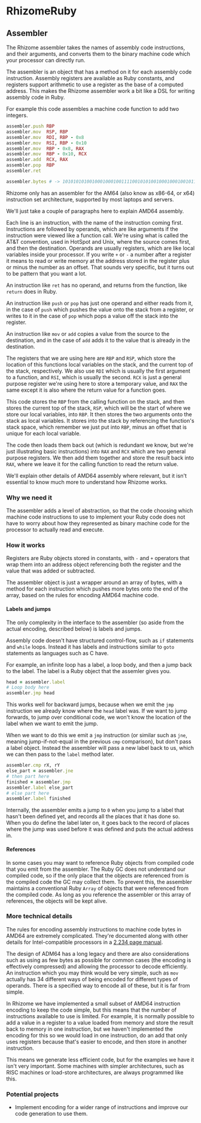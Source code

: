 # RhizomeRuby

## Assembler

The Rhizome assembler takes the names of assembly code instructions, and their
arguments, and converts them to the binary machine code which your processor can
directly run.

The assembler is an object that has a method on it for each assembly code
instruction. Assembly registers are available as Ruby constants, and registers
support arithmetic to use a register as the base of a computed address. This
makes the Rhizome assembler work a bit like a DSL for writing assembly code in
Ruby.

For example this code assembles a machine code function to add two integers.

```ruby
assembler.push RBP
assembler.mov  RSP, RBP
assembler.mov  RDI, RBP - 0x8
assembler.mov  RSI, RBP - 0x10
assembler.mov  RBP - 0x8, RAX
assembler.mov  RBP - 0x10, RCX
assembler.add  RCX, RAX
assembler.pop  RBP
assembler.ret

assembler.bytes # -> 101010101001000100010011110010101001000100010010111...
```

Rhizome only has an assembler for the AM64 (also know as x86-64, or x64)
instruction set architecture, supported by most laptops and servers.

We'll just take a couple of paragraphs here to explain AMD64 assembly.

Each line is an instruction, with the name of the instruction coming first.
Instructions are followed by operands, which are like arguments if the
instruction were viewed like a function call. We're using what is called the
AT&T convention, used in HotSpot and Unix, where the source comes first, and
then the destination. Operands are usually registers, which are like local
variables inside your processor. If you write `+` or `-` a number after a
register it means to read or write memory at the address stored in the register
plus or minus the number as an offset. That sounds very specific, but it turns
out to be pattern that you want a lot.

An instruction like `ret` has no operand, and returns from the function, like
`return` does in Ruby.

An instruction like `push` or `pop` has just one operand and either reads from
it, in the case of `push` which pushes the value onto the stack from a register,
or writes to it in the case of `pop` which pops a value off the stack into the
register.

An instruction like `mov` or `add` copies a value from the source to the
destination, and in the case of `add` adds it to the value that is already in
the destination.

The registers that we are using here are `RBP` and `RSP`, which store the
location of this functions local variables on the stack, and the current top of
the stack, respectively. We also use `RDI` which is usually the first argument
to a function, and `RSI`, which is usually the second. `RCX` is just a general
purpose register we're using here to store a temporary value, and `RAX` the same
except it is also where the return value for a function goes.

This code stores the `RBP` from the calling function on the stack, and then
stores the current top of the stack, `RSP`, which will be the start of where we
store our local variables, into `RBP`. It then stores the two arguments onto the
stack as local variables. It stores into the stack by referencing the function's
stack space, which remember we just put into `RBP`, minus an offset that is
unique for each local variable.

The code then loads them back out (which is redundant we know, but we're just
illustrating basic instructions) into `RAX` and `RCX` which are two general
purpose registers. We then add them together and store the result back into
`RAX`, where we leave it for the calling function to read the return value.

We'll explain other details of AMD64 assembly where relevant, but it isn't
essential to know much more to understand how Rhizome works.

### Why we need it

The assembler adds a level of abstraction, so that the code choosing which
machine code instructions to use to implement your Ruby code does not have to
worry about how they represented as binary machine code for the processor to
actually read and execute.

### How it works

Registers are Ruby objects stored in constants, with `-` and `+` operators that
wrap them into an address object referencing both the register and the value
that was added or subtracted.

The assembler object is just a wrapper around an array of bytes, with a method
for each instruction which pushes more bytes onto the end of the array, based on
the rules for encoding AMD64 machine code.

#### Labels and jumps

The only complexity in the interface to the assembler (so aside from the actual
encoding, described below) is labels and jumps.

Assembly code doesn't have structured control-flow, such as `if` statements and
`while` loops. Instead it has labels and instructions similar to `goto`
statements as languages such as C have.

For example, an infinite loop has a label, a loop body, and then a jump back to
the label. The label is a Ruby object that the assemler gives you.

```ruby
head = assembler.label
# Loop body here
assembler.jmp head
```

This works well for backward jumps, because when we emit the `jmp` instruction
we already know where the `head` label was. If we want to jump forwards, to jump
over conditional code, we won't know the location of the label when we want to
emit the jump.

When we want to do this we emit a `jmp` instruction (or similar such as `jne`,
meaning jump-if-not-equal in the previous `cmp` comparison), but don't pass a
label object. Instead the assembler will pass a new label back to us, which we
can then pass to the `label` method later.

```ruby
assembler.cmp rX, rY
else_part = assembler.jne
# then part here
finished = assembler.jmp
assembler.label else_part
# else part here
assembler.label finished
```

Internally, the assembler emits a jump to `0` when you jump to a label that
hasn't been defined yet, and records all the places that it has done so. When
you do define the label later on, it goes back to the record of places where the
jump was used before it was defined and puts the actual address in.

#### References

In some cases you may want to reference Ruby objects from compiled code that you
emit from the assembler. The Ruby GC does not understand our compiled code, so
if the only place that the objects are referenced from is the compiled code the
GC may collect them. To prevent this, the assembler maintains a conventional
Ruby `Array` of objects that were referenced from the compiled code. As long as
you reference the assembler or this array of references, the objects will be
kept alive.

### More technical details

The rules for encoding assembly instructions to machine code bytes in AMD64 are
extremely complicated. They're documented along with other details for
Intel-compatible processors in a [2,234 page manual](intel).

[intel]: https://software.intel.com/en-us/articles/intel-sdm

The design of ADM64 has a long legacy and there are also considerations such as
using as few bytes as possible for common cases (the encoding is effectively
compressed) and allowing the processor to decode efficiently. An instruction
which you may think would be very simple, such as `mov` actually has 34
different ways of being encoded for different types of operands. There is a
specified way to encode all of these, but it is far from simple.

In Rhizome we have implemented a small subset of AMD64 instruction encoding to
keep the code simple, but this means that the number of instructions available
to use is limited. For example, it is normally possible to add a value in a
register to a value loaded from memory and store the result back to memory in
one instruction, but we haven't implemented the encoding for this so we would
load in one instruction, do an add that only uses registers because that's
easier to encode, and then store in another instruction.

This means we generate less efficient code, but for the examples we have it
isn't very important. Some machines with simpler architectures, such as RISC machines or load-store architectures, are always programmed like this.

### Potential projects

* Implement encoding for a wider range of instructions and improve our code
  generation to use them.
